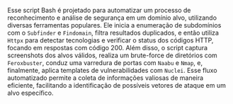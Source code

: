 Esse script Bash é projetado para automatizar um processo de reconhecimento e análise de segurança em um domínio alvo, utilizando diversas ferramentas populares. Ele inicia a enumeração de subdomínios com o 
`Subfinder` e `Findomain`, filtra resultados duplicados, e então utiliza `Httpx` para detectar tecnologias e verificar o status dos códigos HTTP, focando em respostas com código 200. Além disso, o script
captura screenshots dos alvos válidos, realiza um brute-force de diretórios com `Feroxbuster`, conduz uma varredura de portas com `Naabu` e `Nmap`, e, finalmente, aplica templates de vulnerabilidades com 
`Nuclei`. Esse fluxo automatizado permite a coleta de informações valiosas de maneira eficiente, facilitando a identificação de possíveis vetores de ataque em um alvo específico.
